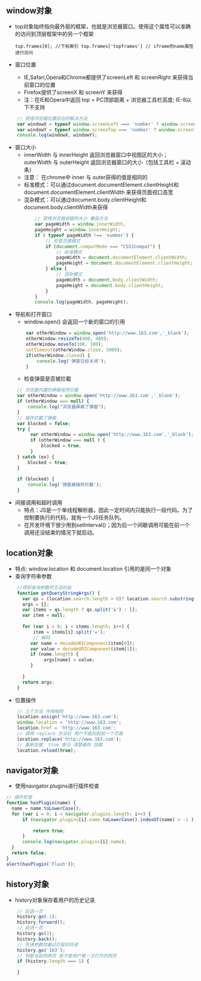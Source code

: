window对象
--
* top对象始终指向最外层的框架，也就是浏览器窗口。使用这个属性可以准确的访问到顶层框架中的另一个框架

    `top.frames[0]; //下标索引 top.frames['topframes'] // iframe的name属性进行访问`
* 窗口位置
    * IE,Safari,Opera和Chrome都提供了screenLeft 和 screenRight 来获得当前窗口的位置
    * Firefox提供了screenX 和 screenY 来获得 
    * 注：在IE和Opera中返回 top = PC顶部距离 + 浏览器工具栏高度; IE-8以下不支持
```javascript
    // 获得浏览器位置综合的解决方法
    var windowX = typeof window.screenLeft === 'number' ? window.screenLeft : window.screenX ;
    var windowY = typeof window.screenTop === 'number' ? window.screenTop : window.scrennY;
    console.log(windowX, windowY);
```
* 窗口大小
    * innerWidth 与 innerHeight 返回浏览器窗口中视图区的大小；outerWidth 与 outerHeight 返回浏览器窗口的大小（包括工具栏 + 滚动条）
    * 注意： 在chrome中 inner 与 outer获得的值是相同的
    * 标准模式：可以通过document.documentElement.clientHeight和document.documentElement.clientWidth  来获得页面视口高宽
    * 混杂模式：可以通过document.body.clientHeight和document.body.clientWidth来获得
        ```javascript
            // 获得浏览器视窗的大小 兼容方法
            var pageWidth = window.innerWidth,
            pageHeight = window.innerHeight;
            if ( typeof pageWidth !== 'number') {
                // 检查页面模式
                if (document.compatMode === "CSS1Compat") {
                    // 标准模式
                    pageWidth = document.documentElement.clientWidth;
                    pageHeight = document.documentElement.clientHeight;
                } else {
                    // 混杂模式
                    pageWidth = document.body.clientWidth;
                    pageHeight = document.body.clientHeight;
                }
            }
            console.log(pageWidth, pageHeight);
        ```
* 导航和打开窗口
    * window.open() 会返回一个新的窗口的引用
    ```javascript
        var otherWindow = window.open('http://www.163.com','_blank');
        otherWindow.resizeTo(400, 400);
        otherWindow.moveTo(100, 100);
        setTimeout(otherWindow.close, 5000);
        if(otherWindow.closed) {
            console.log('弹窗已经关闭');
        }
    ```
    * 检查弹窗是否被拦截
```javascript
    // 浏览器内置的屏蔽程序拦截
    var otherWindow = window.open('http://www.163.com','_blank');
    if (otherWindow === null) {
        console.log("浏览器屏蔽了弹窗");
    }
    // 插件拦截了弹窗
    var blocked = false;
    try {
         var otherWindow = window.open('http://www.163.com','_blank');
         if (otherWindow === null ) {
             blocked = true;
         }
    } catch (ex) {
        blocked = true;
    }
    
    if (blocked) {
        console.log('弹窗被插件拦截');
    }
```
* 间接调用和超时调用
    * 特点：JS是一个单线程解析器，因此一定时间内只能执行一段代码。为了控制要执行的代码，就有一个JS任务队列。
    * 在开发环境下很少用到setInterval()；因为后一个间歇调用可能在前一个调用还没结束的情况下就启动。

location对象
--
* 特点: window.location 和 document.location 引用的是同一个对象
* 查询字符串参数
```javascript
    //得到查询参数的方法封装 
    function getQueryStringArgs() {
      var qs = (location.search.length > 0)? location.search.substring(1) : "";
      args = {};
      var items = qs.length ? qs.split('&') : [];
      var item = null;
      
      for (var i = 0; i < items.length; i++) {
          item = items[i].split('=');
          // 解码
         var name = decodeURIComponent(item[0]);
         var value = decodeURIComponent(item[1]);
         if (name.length) {
              args[name] = value;
         }
        
      }
      return args;
    }
``` 

* 位置操作
```javascript
    // 三个方法 作用相同
    location.assign('http://www.163.com');
    window.location = 'http://www.163.com';
    location.href = 'http://www.163.com';
    // 调用 replace 方法后 用户不能回到前一个页面
    location.replace('http://www.163.com');
    // 重新加载  true 表示 清楚缓存 加载
    location.reload(true);
```
navigator对象
--
* 使用navigator.plugins进行插件检查 
```javascript
// 插件检查
function hasPlugin(name) {
  name = name.toLowerCase();
  for (var i = 0; i < navigator.plugins.length; i++) {
      if (navigator.plugins[i].name.toLowerCase().indexOf(name) > -1 ) {
          
          return true;
      }
      console.log(navigator.plugins[i].name);
  }
  return false;
}
alert(hasPlugin('Flash'));

```

history对象
--
* history对象保存着用户的历史记录 
```javascript
    // 后退一页
    history.go(-1);
    history.forward();
    // 前进一页
    history.go(1);
    history.back();
    // 传递参数找最近匹配的历史
    history.go('163');
    // 判断当前的网页 是不是用户第一次打开的网页
    if (history.length === 1) {
        
    }
```


